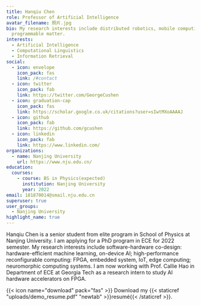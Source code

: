 ```yaml
---
title: Hanqiu Chen
role: Professor of Artificial Intelligence
avatar_filename: 照片.jpg
bio: My research interests include distributed robotics, mobile computing and
  programmable matter.
interests:
  - Artificial Intelligence
  - Computational Linguistics
  - Information Retrieval
social:
  - icon: envelope
    icon_pack: fas
    link: /#contact
  - icon: twitter
    icon_pack: fab
    link: https://twitter.com/GeorgeCushen
  - icon: graduation-cap
    icon_pack: fas
    link: https://scholar.google.co.uk/citations?user=sIwtMXoAAAAJ
  - icon: github
    icon_pack: fab
    link: https://github.com/gcushen
  - icon: linkedin
    icon_pack: fab
    link: https://www.linkedin.com/
organizations:
  - name: Nanjing University
    url: https://www.nju.edu.cn/
education:
  courses:
    - course: BS in Physics(expected)
      institution: Nanjing University
      year: 2022
email: 181870014@smail.nju.edu.cn
superuser: true
user_groups:
  - Nanjing University
highlight_name: true
---
```

Hanqiu Chen is a senior student from elite program in School of Physics at Nanjing University. I am applying for a PhD program in ECE for 2022 semester. My research interests include software-hardware co-design: hardware-efficient machine learning, on-device AI; high-performance reconfigurable computing: FPGA, embedded system, IoT, edge computing; neuromorphic computing systems. I am now working with Prof. Callie Hao in Department of ECE at Georgia Tech as a research intern to study AI hardware accelerators on FPGA.

{{< icon name="download" pack="fas" >}} Download my {{< staticref "uploads/demo_resume.pdf" "newtab" >}}resumé{{< /staticref >}}.